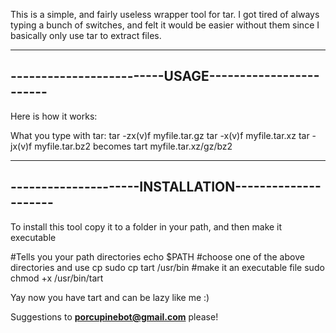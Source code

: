 This is a simple, and fairly useless wrapper tool for tar. I got tired of 
always typing a bunch of switches, and felt it would be easier without them since I 
basically only use tar to extract files.


------------------------------------------------------
-------------------------USAGE------------------------
------------------------------------------------------
Here is how it works:

What you type with tar:
tar -zx(v)f myfile.tar.gz
tar -x(v)f myfile.tar.xz
tar -jx(v)f myfile.tar.bz2
becomes
tart myfile.tar.xz/gz/bz2

------------------------------------------------------
---------------------INSTALLATION---------------------
------------------------------------------------------
To install this tool copy it to a folder in your path,
and then make it executable

#Tells you your path directories
echo $PATH
#choose one of the above directories and use cp
sudo cp tart /usr/bin
#make it an executable file
sudo chmod +x /usr/bin/tart

Yay now you have tart and can be lazy like me :)

Suggestions to **porcupinebot@gmail.com** please!

